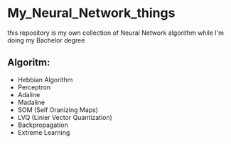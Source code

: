 # My_Neural_Network_things
this repository is my own collection of Neural Network algorithm while I'm doing my Bachelor degree

## Algoritm:
- Hebbian Algorithm
- Perceptron
- Adaline
- Madaline
- SOM (Self Oranizing Maps)
- LVQ (Linier Vector Quantization)
- Backpropagation
- Extreme Learning
